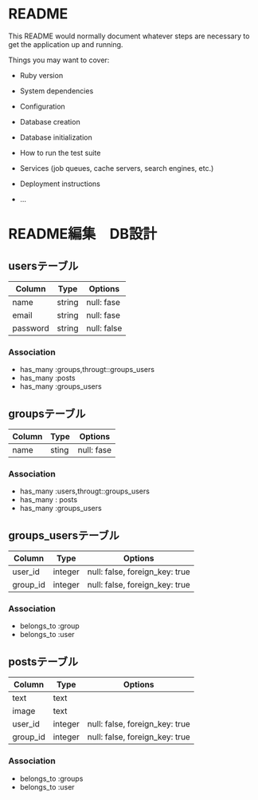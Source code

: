 # README

This README would normally document whatever steps are necessary to get the
application up and running.

Things you may want to cover:

* Ruby version

* System dependencies

* Configuration

* Database creation

* Database initialization

* How to run the test suite

* Services (job queues, cache servers, search engines, etc.)

* Deployment instructions

* ...


# README編集　DB設計
## usersテーブル
|Column|Type|Options|
|------|----|-------|
|name|string|null: fase|
|email|string|null: fase|
|password|string|null: false|
### Association
- has_many :groups,througt::groups_users
- has_many :posts
- has_many :groups_users

## groupsテーブル
|Column|Type|Options|
|------|----|-------|
|name|sting|null: fase|
### Association
- has_many :users,througt::groups_users
- has_many : posts
- has_many :groups_users
## groups_usersテーブル
|Column|Type|Options|
|------|----|-------|
|user_id|integer|null: false, foreign_key: true|
|group_id|integer|null: false, foreign_key: true| 
### Association
- belongs_to :group
- belongs_to :user

## postsテーブル
|Column|Type|Options|
|------|----|-------|
|text|text||
|image|text||
|user_id|integer|null: false, foreign_key: true|
|group_id|integer|null: false, foreign_key: true|
### Association
- belongs_to :groups
- belongs_to :user



















